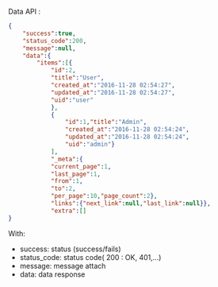 Data API :
```json
{
	"success":true,
	"status_code":200,
	"message":null,
	"data":{
		"items":[{
			"id":2,
			"title":"User",
			"created_at":"2016-11-28 02:54:27",
			"updated_at":"2016-11-28 02:54:27",
			"uid":"user"
			},
			{
				"id":1,"title":"Admin",
				"created_at":"2016-11-28 02:54:24",
				"updated_at":"2016-11-28 02:54:24",
				"uid":"admin"}
			],
			"_meta":{
			"current_page":1,
			"last_page":1,
			"from":1,
			"to":2,
			"per_page":10,"page_count":2},
			"links":{"next_link":null,"last_link":null}},
			"extra":[]
}
```
With: 
+ success: status (success/fails)
+ status_code: status code( 200 : OK, 401,...)
+ message: message attach 
+ data: data response
